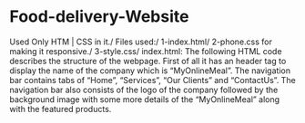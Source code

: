 # Food-delivery-Website
Used Only HTM | CSS in it./
Files used:/
1-index.html/
2-phone.css for making it responsive./
3-style.css/
index.html: The following HTML code describes the structure of the webpage. First of all it has an header tag to display the name of the company which is “MyOnlineMeal”. The navigation bar contains tabs of “Home”, “Services”, “Our Clients” and “ContactUs”. The navigation bar also consists of the logo of the company followed by the background image with some more details of the “MyOnlineMeal” along with the featured products.
